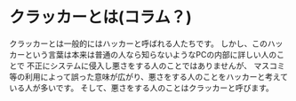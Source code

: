# クラッカーとは(コラム？)
クラッカーとは一般的にはハッカーと呼ばれる人たちです。
しかし、このハッカーという言葉は本来は普通の人なら知らないようなPCの内部に詳しい人のことで
不正にシステムに侵入し悪さをする人のことではありませんが、
マスコミ等の利用によって誤った意味が広がり、悪さをする人のことをハッカーと考えている人が多いです。
そして、悪さをする人のことはクラッカーと呼びます。
